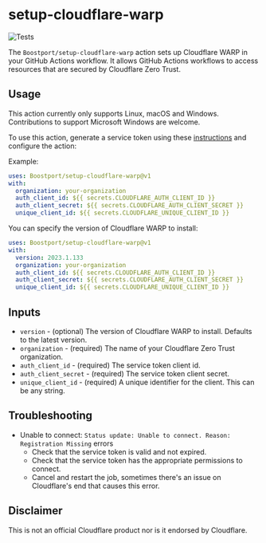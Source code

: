 # setup-cloudflare-warp
![Tests](https://github.com/Boostport/setup-cloudflare-warp/actions/workflows/tests.yml/badge.svg)

The `Boostport/setup-cloudflare-warp` action sets up Cloudflare WARP in your GitHub Actions workflow. It allows GitHub
Actions workflows to access resources that are secured by Cloudflare Zero Trust.

## Usage
This action currently only supports Linux, macOS and Windows. Contributions to support Microsoft Windows are welcome.

To use this action, generate a service token using these
[instructions](https://developers.cloudflare.com/cloudflare-one/identity/service-tokens/) and configure the action:

Example:
```yaml
uses: Boostport/setup-cloudflare-warp@v1
with:
  organization: your-organization
  auth_client_id: ${{ secrets.CLOUDFLARE_AUTH_CLIENT_ID }}
  auth_client_secret: ${{ secrets.CLOUDFLARE_AUTH_CLIENT_SECRET }}
  unique_client_id: ${{ secrets.CLOUDFLARE_UNIQUE_CLIENT_ID }}
```
You can specify the version of Cloudflare WARP to install:
```yaml
uses: Boostport/setup-cloudflare-warp@v1
with:
  version: 2023.1.133
  organization: your-organization
  auth_client_id: ${{ secrets.CLOUDFLARE_AUTH_CLIENT_ID }}
  auth_client_secret: ${{ secrets.CLOUDFLARE_AUTH_CLIENT_SECRET }}
  unique_client_id: ${{ secrets.CLOUDFLARE_UNIQUE_CLIENT_ID }}

```

## Inputs
- `version` - (optional) The version of Cloudflare WARP to install. Defaults to the latest version.
- `organization` - (required) The name of your Cloudflare Zero Trust organization.
- `auth_client_id` - (required) The service token client id.
- `auth_client_secret` - (required) The service token client secret.
- `unique_client_id` - (required) A unique identifier for the client. This can be any string.

## Troubleshooting
- Unable to connect: `Status update: Unable to connect. Reason: Registration Missing` errors
  - Check that the service token is valid and not expired.
  - Check that the service token has the appropriate permissions to connect.
  - Cancel and restart the job, sometimes there's an issue on Cloudflare's end that causes this error.

## Disclaimer
This is not an official Cloudflare product nor is it endorsed by Cloudflare.